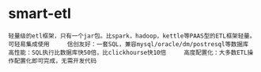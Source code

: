 # smart-etl
    轻量级的etl框架，只有一个jar包。比spark，hadoop，kettle等PAAS型的ETL框架轻量。可轻易集成使用     信创友好：一套SQL，兼容mysql/oracle/dm/postresql等数据库     高性能：SQL执行比数据库快50倍，比clickhourse快10倍     高度配置化：大多数ETL操作配置化即可完成，无需开发代码
